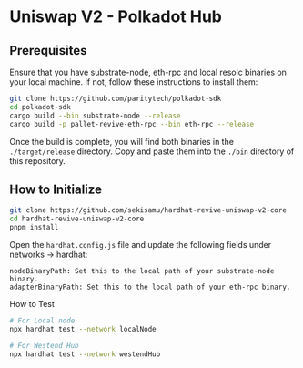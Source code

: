 # Uniswap V2 - Polkadot Hub

## Prerequisites

Ensure that you have substrate-node, eth-rpc and local resolc binaries on your local machine. If not, follow these instructions to install them:

```bash
git clone https://github.com/paritytech/polkadot-sdk
cd polkadot-sdk
cargo build --bin substrate-node --release
cargo build -p pallet-revive-eth-rpc --bin eth-rpc --release
```

Once the build is complete, you will find both binaries in the `./target/release` directory. Copy and paste them into the `./bin` directory of this repository.

## How to Initialize

```bash
git clone https://github.com/sekisamu/hardhat-revive-uniswap-v2-core
cd hardhat-revive-uniswap-v2-core
pnpm install
```

Open the `hardhat.config.js` file and update the following fields under networks -> hardhat:

```
nodeBinaryPath: Set this to the local path of your substrate-node binary.
adapterBinaryPath: Set this to the local path of your eth-rpc binary.
```

How to Test

```bash
# For Local node 
npx hardhat test --network localNode

# For Westend Hub
npx hardhat test --network westendHub
```
